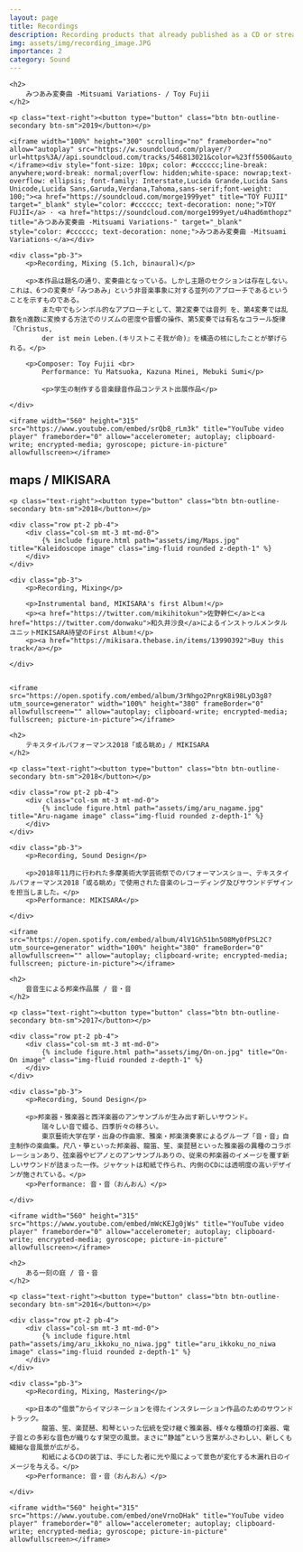 ```yaml
---
layout: page
title: Recordings
description: Recording products that already published as a CD or streaming media
img: assets/img/recording_image.JPG
importance: 2
category: Sound
---
```


<div class="shadow p-3 mb-5 bg-body rounded">

    <h2>
        みつあみ変奏曲 -Mitsuami Variations- / Toy Fujii 
    </h2>

    <p class="text-right"><button type="button" class="btn btn-outline-secondary btn-sm">2019</button></p>
    
    <iframe width="100%" height="300" scrolling="no" frameborder="no" allow="autoplay" src="https://w.soundcloud.com/player/?url=https%3A//api.soundcloud.com/tracks/546813021&color=%23ff5500&auto_play=false&hide_related=false&show_comments=true&show_user=true&show_reposts=false&show_teaser=true&visual=true"></iframe><div style="font-size: 10px; color: #cccccc;line-break: anywhere;word-break: normal;overflow: hidden;white-space: nowrap;text-overflow: ellipsis; font-family: Interstate,Lucida Grande,Lucida Sans Unicode,Lucida Sans,Garuda,Verdana,Tahoma,sans-serif;font-weight: 100;"><a href="https://soundcloud.com/morge1999yet" title="TOY FUJII" target="_blank" style="color: #cccccc; text-decoration: none;">TOY FUJII</a> · <a href="https://soundcloud.com/morge1999yet/u4had6mthopz" title="みつあみ変奏曲 -Mitsuami Variations-" target="_blank" style="color: #cccccc; text-decoration: none;">みつあみ変奏曲 -Mitsuami Variations-</a></div>
    
    <div class="pb-3">
        <p>Recording, Mixing (5.1ch, binaural)</p>    
    
        <p>本作品は題名の通り、変奏曲となっている。しかし主題のセクションは存在しない。これは、6つの変奏が「みつあみ」という非音楽事象に対する並列のアプローチであるということを示すものである。
            また中でもシンボル的なアプローチとして、第2変奏では音列 を、第4変奏では乱数をn進数に変換する方法でのリズムの密度や音響の操作、第5変奏では有名なコラール旋律『Christus, 
            der ist mein Leben.(キリストこそ我が命)』を構造の核にしたことが挙げられる。</p>

        <p>Composer: Toy Fujii <br>
            Performance: Yu Matsuoka, Kazuna Minei, Mebuki Sumi</p>

            <p>学生の制作する音楽録音作品コンテスト出展作品</p>
    
    </div>

    <iframe width="560" height="315" src="https://www.youtube.com/embed/srQb8_rLm3k" title="YouTube video player" frameborder="0" allow="accelerometer; autoplay; clipboard-write; encrypted-media; gyroscope; picture-in-picture" allowfullscreen></iframe>
    
</div>

<div class="shadow p-3 mb-5 bg-body rounded">
    <h2>
        maps / MIKISARA
    </h2>

    <p class="text-right"><button type="button" class="btn btn-outline-secondary btn-sm">2018</button></p>

    <div class="row pt-2 pb-4">
        <div class="col-sm mt-3 mt-md-0">
            {% include figure.html path="assets/img/Maps.jpg" title="Kaleidoscope image" class="img-fluid rounded z-depth-1" %}
        </div>
    </div>

    <div class="pb-3">
        <p>Recording, Mixing</p>    

        <p>Instrumental band, MIKISARA's first Album!</p>
        <p><a href="https://twitter.com/mikihitokun">佐野幹仁</a>と<a href="https://twitter.com/donwaku">和久井沙良</a>によるインストゥルメンタルユニットMIKISARA待望のFirst Album!</p>
        <p><a href="https://mikisara.thebase.in/items/13990392">Buy this track</a></p>

    </div>


    <iframe src="https://open.spotify.com/embed/album/3rNhgo2PnrgK8i98LyD3g8?utm_source=generator" width="100%" height="380" frameBorder="0" allowfullscreen="" allow="autoplay; clipboard-write; encrypted-media; fullscreen; picture-in-picture"></iframe>
</div>

<div class="shadow p-3 mb-5 bg-body rounded">

    <h2>
        テキスタイルパフォーマンス2018「或る眺め」/ MIKISARA
    </h2>

    <p class="text-right"><button type="button" class="btn btn-outline-secondary btn-sm">2018</button></p>
    
    <div class="row pt-2 pb-4">
        <div class="col-sm mt-3 mt-md-0">
            {% include figure.html path="assets/img/aru_nagame.jpg" title="Aru-nagame image" class="img-fluid rounded z-depth-1" %}
        </div>
    </div>
    
    <div class="pb-3">
        <p>Recording, Sound Design</p>    
    
        <p>2018年11月に行われた多摩美術大学芸術祭でのパフォーマンスショー、テキスタイルパフォーマンス2018「或る眺め」で使用された音楽のレコーディング及びサウンドデザインを担当しました。</p>
        <p>Performance: MIKISARA</p>
    
    </div>
    
    <iframe src="https://open.spotify.com/embed/album/4lV1Gh51bn508My0fPSL2C?utm_source=generator" width="100%" height="380" frameBorder="0" allowfullscreen="" allow="autoplay; clipboard-write; encrypted-media; fullscreen; picture-in-picture"></iframe>
    
</div>

<div class="shadow p-3 mb-5 bg-body rounded">

    <h2>
        音音生による邦楽作品展 / 音・音
    </h2>

    <p class="text-right"><button type="button" class="btn btn-outline-secondary btn-sm">2017</button></p>
    
    <div class="row pt-2 pb-4">
        <div class="col-sm mt-3 mt-md-0">
            {% include figure.html path="assets/img/On-on.jpg" title="On-On image" class="img-fluid rounded z-depth-1" %}
        </div>
    </div>
    
    <div class="pb-3">
        <p>Recording, Sound Design</p>    
    
        <p>邦楽器・雅楽器と西洋楽器のアンサンブルが生み出す新しいサウンド。
            瑞々しい音で綴る、四季折々の移ろい。
            東京藝術大学在学・出身の作曲家、雅楽・邦楽演奏家によるグループ「音・音」自主制作の楽曲集。尺八・箏といった邦楽器、龍笛、笙、楽琵琶といった雅楽器の異種のコラボレーションあり、弦楽器やピアノとのアンサンブルありの、従来の邦楽器のイメージを覆す新しいサウンドが詰まった一作。ジャケットは和紙で作られ、内側のCDには透明度の高いデザインが施されている。</p>
        <p>Performance: 音・音（おんおん）</p>
    
    </div>
    
    <iframe width="560" height="315" src="https://www.youtube.com/embed/mWcKEJg0jWs" title="YouTube video player" frameborder="0" allow="accelerometer; autoplay; clipboard-write; encrypted-media; gyroscope; picture-in-picture" allowfullscreen></iframe>

</div>

<div class="shadow p-3 mb-5 bg-body rounded">

    <h2>
        ある一刻の庭 / 音・音
    </h2>

    <p class="text-right"><button type="button" class="btn btn-outline-secondary btn-sm">2016</button></p>
    
    <div class="row pt-2 pb-4">
        <div class="col-sm mt-3 mt-md-0">
            {% include figure.html path="assets/img/aru_ikkoku_no_niwa.jpg" title="aru_ikkoku_no_niwa image" class="img-fluid rounded z-depth-1" %}
        </div>
    </div>
    
    <div class="pb-3">
        <p>Recording, Mixing, Mastering</p>    
    
        <p>日本の“借景”からイマジネーションを得たインスタレーション作品のためのサウンドトラック。
            龍笛、笙、楽琵琶、和琴といった伝統を受け継ぐ雅楽器、様々な種類の打楽器、電子音との多彩な音色が織りなす架空の風景。まさに“静謐”という言葉がふさわしい、新しくも繊細な音風景が広がる。
            和紙によるCDの装丁は、手にした者に光や風によって景色が変化する木漏れ日のイメージを与える。</p>
        <p>Performance: 音・音（おんおん）</p>
    
    </div>
    
    <iframe width="560" height="315" src="https://www.youtube.com/embed/oneVrnoDHak" title="YouTube video player" frameborder="0" allow="accelerometer; autoplay; clipboard-write; encrypted-media; gyroscope; picture-in-picture" allowfullscreen></iframe>    
</div>
